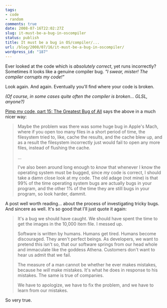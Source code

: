 ```yaml
---
tags:
- code
- random
comments: true
date: 2008-07-16T22:02:27Z
slug: it-must-be-a-bug-in-oscompiler
status: publish
title: It must be a bug in OS/compiler/...
url: /blog/2008/07/16/it-must-be-a-bug-in-oscompiler/
wordpress_id: "187"
---
```


Ever looked at the code which is _absolutely correct_, yet runs incorrectly? Sometimes it looks like a genuine compiler bug. _"I swear, mister! The compiler corrupts my code!"_

Look again. And again. Eventually you'll find where your code is broken.

_(Of course, in some cases quite often the compiler is broken... GLSL, anyone?)_

[Pimp my code, part 15: The Greatest Bug of All](http://wilshipley.com/blog/2008/07/pimp-my-code-part-15-greatest-bug-of.html) says the above in a much nicer way:



> Maybe the problem was there was some huge bug in Apple's Mach, where if you open too many files in a short period of time, the filesystem tried to, like, cache the results, and the cache blew up, and as a result the filesystem incorrectly just would fail to open any more files, instead of flushing the cache.
>
> ...
>
> I've also been around long enough to _know_ that whenever I know the operating system must be bugged, since _my_ code is correct, I should take a damn close look at my code. The old adage (not mine) is that 99% of the time operating system bugs are actually bugs in your program, and the other 1% of the time they are still bugs in your program, so look harder, dammit.



A post well worth reading... about the process of investigating tricky bugs. And sincere as well. It's so good that I'll just quote it again:



> It's a bug we should have caught. We should have spent the time to get the images in the 10,000 item file. I messed up.
> 
> Software is written by humans. Humans get tired. Humans become discouraged. They aren't perfect beings. As developers, we want to pretend this isn't so, that our software springs from our head whole and immaculate like the goddess Athena. Customers don't want to hear us admit that we fail.
> 
> The measure of a man cannot be whether he ever makes mistakes, because he _will_ make mistakes. It's what he does in response to his mistakes. The same is true of companies.
> 
> We have to apologize, we have to fix the problem, and we have to learn from our mistakes.



So very true.
